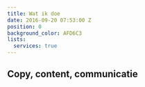 ```yaml
---
title: Wat ik doe
date: 2016-09-20 07:53:00 Z
position: 0
background_color: AFD6C3
lists:
  services: true
---
```


## Copy, content, communicatie
